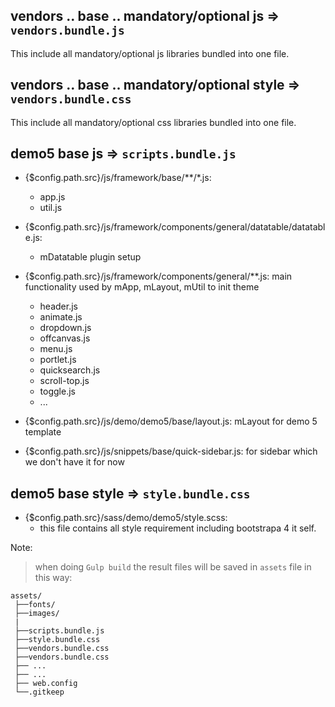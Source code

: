 ## vendors .. base .. mandatory/optional  js => `vendors.bundle.js`
 This include all mandatory/optional js libraries bundled into one file.

## vendors .. base .. mandatory/optional  style =>  `vendors.bundle.css`
 This include all mandatory/optional css libraries bundled into one file.


## demo5 base js => `scripts.bundle.js`

* {$config.path.src}/js/framework/base/**/*.js:
  * app.js
  * util.js


* {$config.path.src}/js/framework/components/general/datatable/datatable.js:
  * mDatatable plugin setup

* {$config.path.src}/js/framework/components/general/**.js:
main functionality used by mApp, mLayout, mUtil to init theme
  * header.js
  * animate.js
  * dropdown.js
  * offcanvas.js
  * menu.js
  * portlet.js
  * quicksearch.js
  * scroll-top.js
  * toggle.js
  * ...

* {$config.path.src}/js/demo/demo5/base/layout.js:
   mLayout for demo 5 template	

* {$config.path.src}/js/snippets/base/quick-sidebar.js:
   for sidebar which we don't have it for now


## demo5 base style => `style.bundle.css`

* {$config.path.src}/sass/demo/demo5/style.scss:
  * this file contains all style requirement including bootstrapa 4 it self.


Note:
> when doing `Gulp build` the result files will be saved in `assets` file in this way:

```
assets/
 ├──fonts/                                 
 ├──images/             
 |
 ├──scripts.bundle.js                     
 ├──style.bundle.css                 
 ├──vendors.bundle.css                   
 ├──vendors.bundle.css                   
 ├── ...
 ├── ...
 ├── web.config
 └──.gitkeep

```
